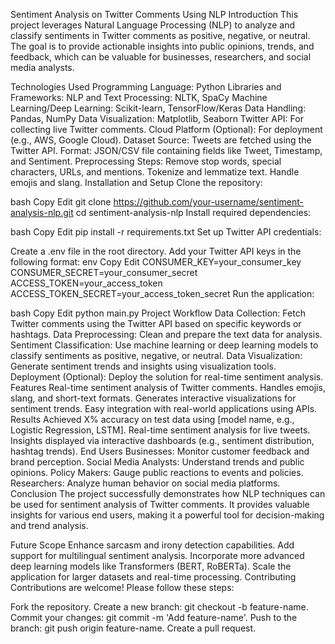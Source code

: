 Sentiment Analysis on Twitter Comments Using NLP
Introduction
This project leverages Natural Language Processing (NLP) to analyze and classify sentiments in Twitter comments as positive, negative, or neutral. The goal is to provide actionable insights into public opinions, trends, and feedback, which can be valuable for businesses, researchers, and social media analysts.

Technologies Used
Programming Language: Python
Libraries and Frameworks:
NLP and Text Processing: NLTK, SpaCy
Machine Learning/Deep Learning: Scikit-learn, TensorFlow/Keras
Data Handling: Pandas, NumPy
Data Visualization: Matplotlib, Seaborn
Twitter API: For collecting live Twitter comments.
Cloud Platform (Optional): For deployment (e.g., AWS, Google Cloud).
Dataset
Source: Tweets are fetched using the Twitter API.
Format: JSON/CSV file containing fields like Tweet, Timestamp, and Sentiment.
Preprocessing Steps:
Remove stop words, special characters, URLs, and mentions.
Tokenize and lemmatize text.
Handle emojis and slang.
Installation and Setup
Clone the repository:

bash
Copy
Edit
git clone https://github.com/your-username/sentiment-analysis-nlp.git
cd sentiment-analysis-nlp
Install required dependencies:

bash
Copy
Edit
pip install -r requirements.txt
Set up Twitter API credentials:

Create a .env file in the root directory.
Add your Twitter API keys in the following format:
env
Copy
Edit
CONSUMER_KEY=your_consumer_key
CONSUMER_SECRET=your_consumer_secret
ACCESS_TOKEN=your_access_token
ACCESS_TOKEN_SECRET=your_access_token_secret
Run the application:

bash
Copy
Edit
python main.py
Project Workflow
Data Collection: Fetch Twitter comments using the Twitter API based on specific keywords or hashtags.
Data Preprocessing: Clean and prepare the text data for analysis.
Sentiment Classification: Use machine learning or deep learning models to classify sentiments as positive, negative, or neutral.
Data Visualization: Generate sentiment trends and insights using visualization tools.
Deployment (Optional): Deploy the solution for real-time sentiment analysis.
Features
Real-time sentiment analysis of Twitter comments.
Handles emojis, slang, and short-text formats.
Generates interactive visualizations for sentiment trends.
Easy integration with real-world applications using APIs.
Results
Achieved X% accuracy on test data using [model name, e.g., Logistic Regression, LSTM].
Real-time sentiment analysis for live tweets.
Insights displayed via interactive dashboards (e.g., sentiment distribution, hashtag trends).
End Users
Businesses: Monitor customer feedback and brand perception.
Social Media Analysts: Understand trends and public opinions.
Policy Makers: Gauge public reactions to events and policies.
Researchers: Analyze human behavior on social media platforms.
Conclusion
The project successfully demonstrates how NLP techniques can be used for sentiment analysis of Twitter comments. It provides valuable insights for various end users, making it a powerful tool for decision-making and trend analysis.

Future Scope
Enhance sarcasm and irony detection capabilities.
Add support for multilingual sentiment analysis.
Incorporate more advanced deep learning models like Transformers (BERT, RoBERTa).
Scale the application for larger datasets and real-time processing.
Contributing
Contributions are welcome! Please follow these steps:

Fork the repository.
Create a new branch: git checkout -b feature-name.
Commit your changes: git commit -m 'Add feature-name'.
Push to the branch: git push origin feature-name.
Create a pull request.
